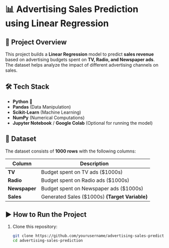 # 📊 Advertising Sales Prediction using Linear Regression

## 🚀 Project Overview
This project builds a **Linear Regression** model to predict **sales revenue** based on advertising budgets spent on **TV, Radio, and Newspaper ads**.  
The dataset helps analyze the impact of different advertising channels on sales.

## 🛠️ Tech Stack
- **Python** 🐍  
- **Pandas** (Data Manipulation)  
- **Scikit-Learn** (Machine Learning)  
- **NumPy** (Numerical Computations)  
- **Jupyter Notebook** / **Google Colab** (Optional for running the model)  

## 📂 Dataset
The dataset consists of **1000 rows** with the following columns:  

| Column      | Description |
|------------|------------|
| **TV**         | Budget spent on TV ads ($1000s) |
| **Radio**      | Budget spent on Radio ads ($1000s) |
| **Newspaper**  | Budget spent on Newspaper ads ($1000s) |
| **Sales**      | Generated Sales ($1000s) **(Target Variable)** |

## ▶️ How to Run the Project
1. Clone this repository:
   ```bash
   git clone https://github.com/yourusername/advertising-sales-prediction.git
   cd advertising-sales-prediction
